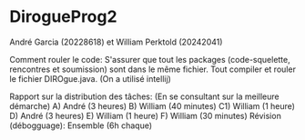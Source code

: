 # DirogueProg2
André Garcia (20228618) et William Perktold (20242041)

Comment rouler le code:
S'assurer que tout les packages (code-squelette, rencontres et soumission) sont dans le même fichier. Tout compiler et rouler le fichier DIROgue.java. (On a utilisé intellij)

Rapport sur la distribution des tâches:
(En se consultant sur la meilleure démarche)
A) André (3 heures)
B) William (40 minutes)
C1) William (1 heure)
D) André (3 heures)
E) William (1 heure)
F) William (30 minutes)
Révision (débogguage): Ensemble (6h chaque)
